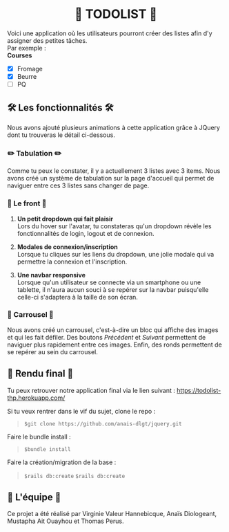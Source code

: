 <h1 align="center">📝 TODOLIST 📝</h1>

Voici une application où les utilisateurs pourront créer des listes afin d'y assigner des petites tâches. </br>
Par exemple :</br>
**Courses**</br>
- [x] Fromage
- [x] Beurre
- [ ] PQ

## 🛠 Les fonctionnalités 🛠

Nous avons ajouté plusieurs animations à cette application grâce à JQuery dont tu trouveras le détail ci-dessous.

### ✏️ Tabulation ✏️

Comme tu peux le constater, il y a actuellement 3 listes avec 3 items.
Nous avons créé un système de tabulation sur la page d'accueil qui permet de naviguer entre ces 3 listes sans changer de page.

### 🎨 Le front 🎨

1. **Un petit dropdown qui fait plaisir**</br>
Lors du hover sur l'avatar, tu constateras qu'un dropdown révèle les fonctionnalités de login, logout et de connexion.

2. **Modales de connexion/inscription**</br>
Lorsque tu cliques sur les liens du dropdown, une jolie modale qui va permettre la connexion et l'inscription.

3. **Une navbar responsive**</br>
Lorsque qu'un utilisateur se connecte via un smartphone ou une tablette, il n'aura aucun souci à se repérer sur la navbar puisqu'elle celle-ci s'adaptera à la taille de son écran.

### 🎠 Carrousel 🎠

Nous avons créé un carrousel, c'est-à-dire un bloc qui affiche des images et qui les fait défiler. Des boutons *Précédent* et *Suivant* permettent de naviguer plus rapidement entre ces images. Enfin, des ronds permettent de se repérer au sein du carrousel.

## 🎉 Rendu final 🎉

Tu peux retrouver notre application final via le lien suivant : https://todolist-thp.herokuapp.com/

Si tu veux rentrer dans le vif du sujet, clone le repo :
> `$git clone https://github.com/anais-dlgt/jquery.git`

Faire le bundle install :
> `$bundle install`

Faire la création/migration de la base :
> `$rails db:create`
> `$rails db:create`

## 🍻 L'équipe 🍻

Ce projet a été réalisé par Virginie Valeur Hannebicque, Anaïs Diologeant, Mustapha Ait Ouayhou et Thomas Perus.
